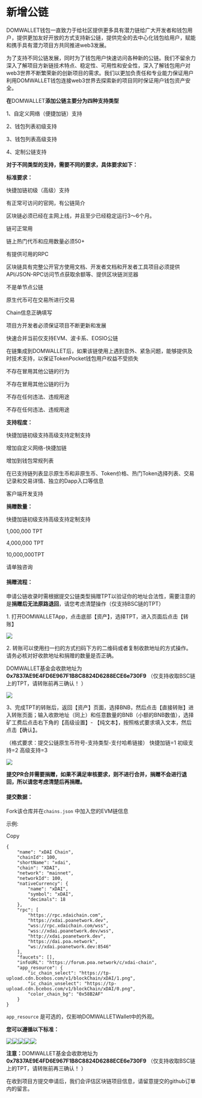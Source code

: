 # 新增公链

DOMWALLET钱包一直致力于给社区提供更多具有潜力链给广大开发者和钱包用户，提供更加友好开放的方式支持新公链，提供完全的去中心化钱包给用户，赋能和携手具有潜力项目方共同推进web3发展。

为了支持不同公链发展，同时为了钱包用户快速访问各种新的公链。我们不留余力深入了解项目方新链技术特点、稳定性、可用性和安全性，深入了解钱包用户对web3世界不断繁荣新的创新项目的需求。我们以更加负责任和专业能力保证用户利用DOMWALLET钱包连接web3世界去探索新的项目同时保证用户钱包资产安全。

**在**DOMWALLET**添加公链主要分为四种支持类型**

1、自定义网络（便捷加链）支持

2、钱包列表初级支持

3、钱包列表高级支持

4、定制公链支持

**对于不同类型的支持，需要不同的要求，具体要求如下：**

**标准要求：**

快捷加链初级（高级）支持

有正常可访问的官网，有公链简介

区块链必须已经在主网上线，并且至少已经稳定运行3～6个月。

链可正常用

链上热门代币和应用数量必须50+

有提供可用的RPC

区块链具有完整公开官方使用文档、开发者文档和开发者工具项目必须提供API/JSON-RPC访问节点获取余额等、提供区块链浏览器

不是单节点公链

原生代币可在交易所进行交易

Chain信息正确填写

项目方开发者必须保证项目不断更新和发展

快速合并当前仅支持EVM、波卡系、EOSIO公链

在链集成到DOMWALLET后，如果该链使用上遇到意外、紧急问题，能够提供及时技术支持，以保证TokenPocket钱包用户权益不受损失

不存在冒用其他公链的行为

不存在冒用其他公链的行为

不存在任何违法、违规用途

不存在任何违法、违规用途

**支持程度：**

快捷加链初级支持高级支持定制支持

增加自定义网络-快捷加链

增加到钱包常规列表

在已支持链列表显示原生币和非原生币、Token价格、热门Token选择列表、交易记录和交易详情、独立的Dapp入口等信息

客户端开发支持

**捐赠数量：**

快捷加链初级支持高级支持定制支持

1,000,000 TPT

4,000,000 TPT

10,000,000TPT

请单独咨询

#### 捐赠流程： <a href="#juan-zeng-liu-cheng" id="juan-zeng-liu-cheng"></a>

申请公链收录时需根据提交公链类型捐赠TPT以验证你的地址合法性，需要注意的是**捐赠后无法原路退回**，请您考虑清楚操作（仅支持BSC链的TPT）

1\. 打开DOMWALLETApp，点击底部【资产】，选择TPT，进入页面后点击【转账】

![](https://help.tokenpocket.pro/~gitbook/image?url=https%3A%2F%2F213089712-files.gitbook.io%2F%7E%2Ffiles%2Fv0%2Fb%2Fgitbook-x-prod.appspot.com%2Fo%2Fspaces%252FRjeSa1rqnubm9jQ67F9z%252Fuploads%252FrH2w6Syjr9C47B2Azw9n%252F1%2520%25E6%258B%25B7%25E8%25B4%259D.png%3Falt%3Dmedia%26token%3Ddadac6f1-3a67-492d-82c3-b9f5f7a2358c\&width=768\&dpr=4\&quality=100\&sign=d0e6c468\&sv=2)

2\. 转账可以使用扫一扫的方式扫码下方的二维码或者复制收款地址的方式操作。请务必核对好收款地址和捐赠的数量是否正确。

DOMWALLET基金会收款地址为 **0x7837AE9E4FD6E967F1B8C8824D6288ECE6e730F9** （仅支持收取BSC链上的TPT，请转账前再三确认！ ）

![](https://help.tokenpocket.pro/~gitbook/image?url=https%3A%2F%2F213089712-files.gitbook.io%2F%7E%2Ffiles%2Fv0%2Fb%2Fgitbook-x-prod.appspot.com%2Fo%2Fspaces%252FRjeSa1rqnubm9jQ67F9z%252Fuploads%252FakuoMJ08Ib5rf9S6TKzC%252F2%2520%25E6%258B%25B7%25E8%25B4%259D.png%3Falt%3Dmedia%26token%3D09c384a1-5683-4f1a-a1fb-b29f852a7a0b\&width=768\&dpr=4\&quality=100\&sign=e21a088a\&sv=2)

3、完成TPT的转账后，返回【资产】页面，选择BNB，然后点击【直接转账】进入转账页面；‌输入收款地址（同上）和任意数量的BNB（小额的BNB数值），选择矿工费后点击右下角的【高级设置】- 【纯文本】，按照格式要求填入文本，然后点击【确认】。‌

（格式要求：提交公链原生币符号-支持类型-支付哈希链接） 快捷加链=1 初级支持=2 高级支持=3

![](https://help.tokenpocket.pro/~gitbook/image?url=https%3A%2F%2F213089712-files.gitbook.io%2F%7E%2Ffiles%2Fv0%2Fb%2Fgitbook-x-prod.appspot.com%2Fo%2Fspaces%252FRjeSa1rqnubm9jQ67F9z%252Fuploads%252FReDJFOIYArelJYO60UGp%252F3%2520%25E6%258B%25B7%25E8%25B4%259D.png%3Falt%3Dmedia%26token%3D444a2d07-d6a8-4791-97f1-c19c47542389\&width=768\&dpr=4\&quality=100\&sign=9a8e16a1\&sv=2)

**提交PR合并需要捐赠，如果不满足审核要求，则不进行合并，捐赠不会进行退回，所以请您考虑清楚后再捐赠。**

#### **提交数据：** <a href="#ti-jiao-shu-ju" id="ti-jiao-shu-ju"></a>

Fork该仓库并在`chains.json` 中加入您的EVM链信息

示例:

Copy

```
{
    "name": "xDAI Chain",
    "chainId": 100,
    "shortName": "xdai",
    "chain": "XDAI",
    "network": "mainnet",
    "networkId": 100,
    "nativeCurrency": {
        "name": "xDAI",
        "symbol": "xDAI",
        "decimals": 18
    },
    "rpc": [
        "https://rpc.xdaichain.com",
        "https://xdai.poanetwork.dev",
        "wss://rpc.xdaichain.com/wss",
        "wss://xdai.poanetwork.dev/wss",
        "http://xdai.poanetwork.dev",
        "https://dai.poa.network",
        "ws://xdai.poanetwork.dev:8546"
    ],
    "faucets": [],
    "infoURL": "https://forum.poa.network/c/xdai-chain",
    "app_resource": {
        "ic_chain_select": "https://tp-upload.cdn.bcebos.com/v1/blockChain/xDAI/1.png",
        "ic_chain_unselect": "https://tp-upload.cdn.bcebos.com/v1/blockChain/xDAI/0.png",
        "color_chain_bg": "0x58B2AF"
    }
}
```

`app_resource` 是可选的，仅影响DOMWALLETWallet中的外观。

**您可以遵循以下标准：**

![](https://help.tokenpocket.pro/~gitbook/image?url=https%3A%2F%2F213089712-files.gitbook.io%2F%7E%2Ffiles%2Fv0%2Fb%2Fgitbook-x-prod.appspot.com%2Fo%2Fspaces%252FRjeSa1rqnubm9jQ67F9z%252Fuploads%252FYUWrAwzTDAFJYwrMkAVN%252F01.png%3Falt%3Dmedia%26token%3D6ea7bcd1-da37-4c3c-be87-6f75fe8105c5\&width=768\&dpr=4\&quality=100\&sign=4218a00a\&sv=2)![](https://help.tokenpocket.pro/~gitbook/image?url=https%3A%2F%2F213089712-files.gitbook.io%2F%7E%2Ffiles%2Fv0%2Fb%2Fgitbook-x-prod.appspot.com%2Fo%2Fspaces%252FRjeSa1rqnubm9jQ67F9z%252Fuploads%252FnA1iizcShAjGr2iExa3W%252F02.png%3Falt%3Dmedia%26token%3D3a53a0a9-b88d-4437-8f3e-68bd50383b0a\&width=768\&dpr=4\&quality=100\&sign=e49c6d6e\&sv=2)![](https://help.tokenpocket.pro/~gitbook/image?url=https%3A%2F%2F213089712-files.gitbook.io%2F%7E%2Ffiles%2Fv0%2Fb%2Fgitbook-x-prod.appspot.com%2Fo%2Fspaces%252FRjeSa1rqnubm9jQ67F9z%252Fuploads%252FmNDRJV8SjL2K6IdAxmbY%252F03.png%3Falt%3Dmedia%26token%3D210d482e-077f-4fcc-9beb-01d711b9c877\&width=768\&dpr=4\&quality=100\&sign=7464bb06\&sv=2)![](https://help.tokenpocket.pro/~gitbook/image?url=https%3A%2F%2F213089712-files.gitbook.io%2F%7E%2Ffiles%2Fv0%2Fb%2Fgitbook-x-prod.appspot.com%2Fo%2Fspaces%252FRjeSa1rqnubm9jQ67F9z%252Fuploads%252FOFukhE20PXExSwcgnksc%252F04.png%3Falt%3Dmedia%26token%3Db237c7b2-529b-4541-bd06-3f9c57063fb0\&width=768\&dpr=4\&quality=100\&sign=4481500\&sv=2)![](https://help.tokenpocket.pro/~gitbook/image?url=https%3A%2F%2F213089712-files.gitbook.io%2F%7E%2Ffiles%2Fv0%2Fb%2Fgitbook-x-prod.appspot.com%2Fo%2Fspaces%252FRjeSa1rqnubm9jQ67F9z%252Fuploads%252FI4uYIDtm6HrpT92SNkHf%252F05.png%3Falt%3Dmedia%26token%3Df78f9f21-2ce1-4291-8226-58c947943de4\&width=768\&dpr=4\&quality=100\&sign=7b8d6070\&sv=2)

**注意：**&#x44;OMWALLET基金会收款地址为 **0x7837AE9E4FD6E967F1B8C8824D6288ECE6e730F9** （仅支持收取BSC链上的TPT，请转账前再三确认！ ）

在收到项目方提交申请后，我们会评估区块链项目信息，请留意提交的github订单内的留言。
